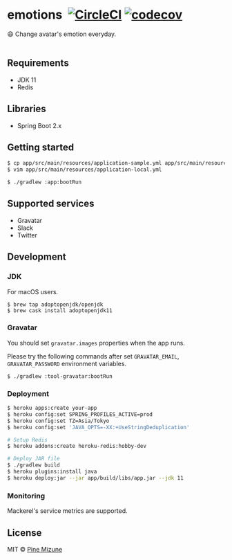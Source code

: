 # emotions &nbsp;[![CircleCI](https://circleci.com/gh/pine/emotions/tree/master.svg?style=shield&circle-token=9aff416dfaefc86bc002a0b7630386b32079fd88)](https://circleci.com/gh/pine/emotions/tree/master) [![codecov](https://codecov.io/gh/pine/emotions/branch/master/graph/badge.svg)](https://codecov.io/gh/pine/emotions)
:smile: Change avatar's emotion everyday.
<br>
<br>


## Requirements

- JDK 11
- Redis

## Libraries

- Spring Boot 2.x

## Getting started

```sh
$ cp app/src/main/resources/application-sample.yml app/src/main/resources/application-local.yml
$ vim app/src/main/resources/application-local.yml

$ ./gradlew :app:bootRun
```

## Supported services

- Gravatar
- Slack
- Twitter

## Development
### JDK
For macOS users.

```
$ brew tap adoptopenjdk/openjdk
$ brew cask install adoptopenjdk11
```

### Gravatar
You should set `gravatar.images` properties when the app runs.

Please try the following commands after set `GRAVATAR_EMAIL`, `GRAVATAR_PASSWORD` environment variables.

```
$ ./gradlew :tool-gravatar:bootRun
```

### Deployment

```sh
$ heroku apps:create your-app
$ heroku config:set SPRING_PROFILES_ACTIVE=prod
$ heroku config:set TZ=Asia/Tokyo
$ heroku config:set 'JAVA_OPTS=-XX:+UseStringDeduplication'

# Setup Redis
$ heroku addons:create heroku-redis:hobby-dev

# Deploy JAR file
$ ./gradlew build
$ heroku plugins:install java
$ heroku deploy:jar --jar app/build/libs/app.jar --jdk 11
```

### Monitoring
Mackerel's service metrics are supported.

## License
MIT &copy; [Pine Mizune](https://profile.pine.moe/)
